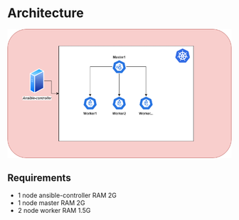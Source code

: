 # Architecture
![Screenshot](./diagram/Architecture.png)

## Requirements
- 1 node ansible-controller RAM 2G
- 1 node master RAM 2G
- 2 node worker RAM 1.5G